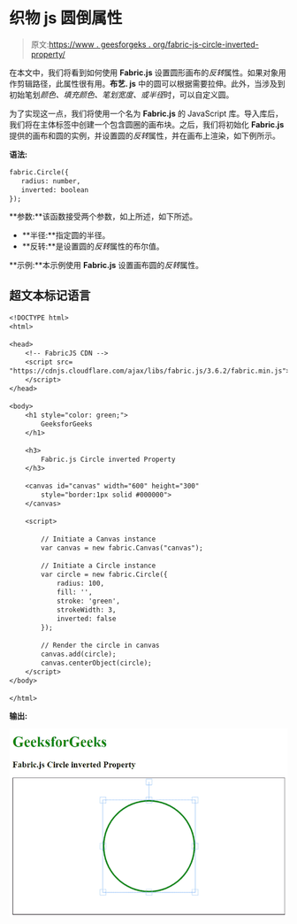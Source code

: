 # 织物 js 圆倒属性

> 原文:[https://www . geesforgeks . org/fabric-js-circle-inverted-property/](https://www.geeksforgeeks.org/fabric-js-circle-inverted-property/)

在本文中，我们将看到如何使用 **Fabric.js** 设置圆形画布的*反转*属性。如果对象用作剪辑路径，此属性很有用。**布艺. js** 中的圆可以根据需要拉伸。此外，当涉及到初始笔划*颜色、填充颜色、笔划宽度、*或*半径*时，可以自定义圆。

为了实现这一点，我们将使用一个名为 **Fabric.js** 的 JavaScript 库。导入库后，我们将在主体标签中创建一个包含圆圈的画布块。之后，我们将初始化 **Fabric.js** 提供的画布和圆的实例，并设置圆的*反转*属性，并在画布上渲染，如下例所示。

**语法:**

```
fabric.Circle({
   radius: number,
   inverted: boolean
});
```

**参数:**该函数接受两个参数，如上所述，如下所述。

*   **半径:**指定圆的半径。
*   **反转:**是设置圆的*反转*属性的布尔值。

**示例:**本示例使用 **Fabric.js** 设置画布圆的*反转*属性。

## 超文本标记语言

```
<!DOCTYPE html>
<html>

<head>
    <!-- FabricJS CDN -->
    <script src=
"https://cdnjs.cloudflare.com/ajax/libs/fabric.js/3.6.2/fabric.min.js">
    </script>
</head>

<body>
    <h1 style="color: green;">
        GeeksforGeeks
    </h1>

    <h3>
        Fabric.js Circle inverted Property
    </h3>

    <canvas id="canvas" width="600" height="300" 
        style="border:1px solid #000000">
    </canvas>

    <script>

        // Initiate a Canvas instance 
        var canvas = new fabric.Canvas("canvas");

        // Initiate a Circle instance 
        var circle = new fabric.Circle({
            radius: 100,
            fill: '',
            stroke: 'green',
            strokeWidth: 3,
            inverted: false
        });

        // Render the circle in canvas 
        canvas.add(circle);
        canvas.centerObject(circle);
    </script>
</body>

</html>
```

**输出:**

![](img/da41ce32f81d041d7c6fb24dac07ab66.png)